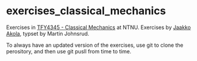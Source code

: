 # exercises_classical_mechanics
Exercises in [TFY4345 - Classical Mechanics](https://www.ntnu.edu/studies/courses/TFY4345#tab=omEmnet) at NTNU. Exercises by [Jaakko Akola](https://www.ntnu.edu/employees/jaakkoa), typset by Martin Johnsrud.


To always have an updated version of the exercises, use git to clone the perository, and then use git pusll from time to time. 
